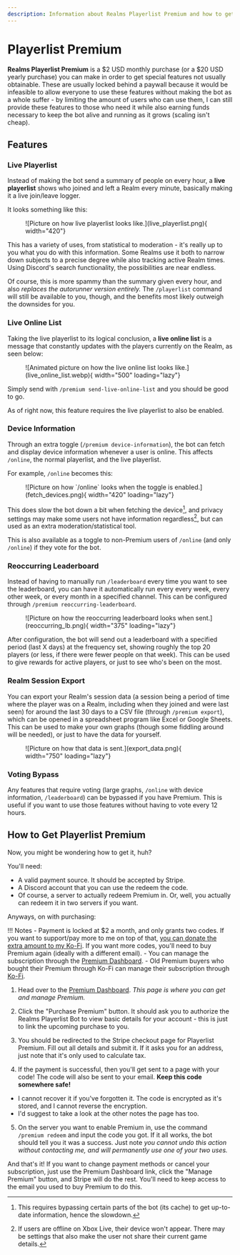 ```yaml
---
description: Information about Realms Playerlist Premium and how to get it.
---
```



# Playerlist Premium

**Realms Playerlist Premium** is a $2 USD monthly purchase (or a $20 USD yearly purchase) you can make in order to get special features not usually obtainable. These are usually locked behind a paywall because it would be infeasible to allow everyone to use these features without making the bot as a whole suffer - by limiting the amount of users who can use them, I can still provide these features to those who need it while also earning funds necessary to keep the bot alive and running as it grows (scaling isn't cheap).

## Features

### Live Playerlist

Instead of making the bot send a summary of people on every hour, a **live playerlist** shows who joined and left a Realm every minute, basically making it a live join/leave logger.

It looks something like this:

<figure markdown>
  ![Picture on how live playerlist looks like.](live_playerlist.png){ width="420"}
</figure>

This has a variety of uses, from statistical to moderation - it's really up to you what you do with this information. Some Realms use it both to narrow down subjects to a precise degree while also tracking active Realm times. Using Discord's search functionality, the possibilities are near endless.

Of course, this is more spammy than the summary given every hour, and also *replaces the autorunner version entirely.* The `/playerlist` command will still be available to you, though, and the benefits most likely outweigh the downsides for you.

### Live Online List

Taking the live playerlist to its logical conclusion, a **live online list** is a message that constantly updates with the players currently on the Realm, as seen below:

<figure markdown>
  ![Animated picture on how the live online list looks like.](live_online_list.webp){ width="500" loading="lazy"}
</figure>

Simply send with `/premium send-live-online-list` and you should be good to go.

As of right now, this feature requires the live playerlist to also be enabled.

### Device Information

Through an extra toggle (`/premium device-information`), the bot can fetch and display device information whenever a user is online. This affects `/online`, the normal playerlist, and the live playerlist.

For example, `/online` becomes this:

<figure markdown>
  ![Picture on how `/online` looks when the toggle is enabled.](fetch_devices.png){ width="420" loading="lazy"}
</figure>

This does slow the bot down a bit when fetching the device[^1], and privacy settings may make some users not have information regardless[^2], but can used as an extra moderation/statistical tool.

This is also available as a toggle to non-Premium users of `/online` (and only `/online`) if they vote for the bot.

### Reoccurring Leaderboard

Instead of having to manually run `/leaderboard` every time you want to see the leaderboard, you can have it automatically run every every week, every other week, or every month in a specified channel. This can be configured through `/premium reoccurring-leaderboard`.

<figure markdown>
  ![Picture on how the reoccurring leaderboard looks when sent.](reoccurring_lb.png){ width="375" loading="lazy"}
</figure>

After configuration, the bot will send out a leaderboard with a specified period (last X days) at the frequency set, showing roughly the top 20 players (or less, if there were fewer people on that week). This can be used to give rewards for active players, or just to see who's been on the most.

### Realm Session Export

You can export your Realm's session data (a session being a period of time where the player was on a Realm, including when they joined and were last seen) for around the last 30 days to a CSV file (through `/premium export`), which can be opened in a spreadsheet program like Excel or Google Sheets. This can be used to make your own graphs (though some fiddling around will be needed), or just to have the data for yourself.

<figure markdown>
  ![Picture on how that data is sent.](export_data.png){ width="750" loading="lazy"}
</figure>

### Voting Bypass

Any features that require voting (large graphs, `/online` with device information, `/leaderboard`) can be bypassed if you have Premium. This is useful if you want to use those features without having to vote every 12 hours.

## How to Get Playerlist Premium

Now, you might be wondering how to get it, huh?

You'll need:
- A valid payment source. It should be accepted by Stripe.
- A Discord account that you can use the redeem the code.
- Of course, a server to actually redeem Premium in. Or, well, you actually can redeem it in two servers if you want.

Anyways, on with purchasing:

!!! Notes
    - Payment is locked at $2 a month, and only grants two codes. If you want to support/pay more to me on top of that, [you can donate the extra amount to my Ko-Fi](https://ko-fi.com/astreatss). If you want more codes, you'll need to buy Premium again (ideally with a different email).
    - You can manage the subscription through the [Premium Dashboard](https://rpldash.astrea.cc/premium/).
      - Old Premium buyers who bought their Premium through Ko-Fi can manage their subscription through [Ko-Fi](https://ko-fi.com).

1. Head over to the [Premium Dashboard](https://rpldash.astrea.cc/premium/). *This page is where you can get and manage Premium.*
    
2. Click the "Purchase Premium" button. It should ask you to authorize the Realms Playerlist Bot to view basic details for your account - this is just to link the upcoming purchase to you.

3. You should be redirected to the Stripe checkout page for Playerlist Premium. Fill out all details and submit it. If it asks you for an address, just note that it's only used to calculate tax.

4. If the payment is successful, then you'll get sent to a page with your code! The code will also be sent to your email. **Keep this code somewhere safe!**

  - I cannot recover it if you've forgotten it. The code is encrypted as it's stored, and I cannot reverse the encryption.
  - I'd suggest to take a look at the other notes the page has too.

5. On the server you want to enable Premium in, use the command `/premium redeem` and input the code you got. If it all works, the bot should tell you it was a success. Just note *you cannot undo this action without contacting me, and will permanently use one of your two uses.*

And that's it! If you want to change payment methods or cancel your subscription, just use the Premium Dashboard link, click the "Manage Premium" button, and Stripe will do the rest. You'll need to keep access to the email you used to buy Premium to do this.

[^1]: This requires bypassing certain parts of the bot (its cache) to get up-to-date information, hence the slowdown.
[^2]: If users are offline on Xbox Live, their device won't appear. There may be settings that also make the user not share their current game details.
